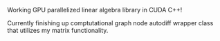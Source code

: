 Working GPU parallelized linear algebra library in CUDA C++!

Currently finishing up comptutational graph node autodiff wrapper class that utilizes my matrix functionality.

